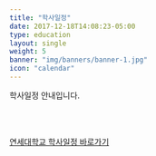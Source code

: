 ```yaml
---
title: "학사일정"
date: 2017-12-18T14:08:23-05:00
type: education
layout: single
weight: 5
banner: "img/banners/banner-1.jpg"
icon: "calendar"
---
```

학사일정 안내입니다.
<!--more-->

<br>
<br>

[연세대학교 학사일정 바로가기](http://www.yonsei.ac.kr/sc/support/calendar.jsp)
<br>
